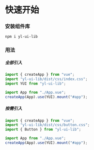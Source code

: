# 快速开始

### 安装组件库

```bash
npm i yl-ui-lib
```

### 用法

##### 全部引入

```javascript
import { createApp } from "vue";
import "yl-ui-lib/dist/css/index.css";
import YUI from "yl-ui-lib";

import App from "./App.vue";
createApp(App).use(YUI).mount("#app");
```

##### 按需引入

```javascript
import { createApp } from "vue";
import "yl-ui-lib/dist/css/button.css";
import { Button } from "yl-ui-lib";

import App from "./App.vue";
createApp(App).use(YUI).mount("#app");
```
